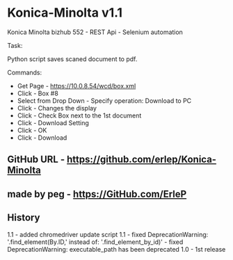 # Konica-Minolta v1.1

Konica Minolta bizhub 552 - REST Api - Selenium automation

Task:

Python script saves scaned document to pdf.

Commands:

- Get Page - <https://10.0.8.54/wcd/box.xml>
- Click - Box #8
- Select from Drop Down - Specify operation: Download to PC
- Click - Changes the display
- Click - Check Box next to the 1st document
- Click - Download Setting
- Click - OK
- Click - Download

## GitHub URL - <https://github.com/erlep/Konica-Minolta>

## made by peg - <https://GitHub.com/ErleP>

## History
1.1 - added chromedriver update script
1.1 - fixed DeprecationWarning: '.find_element(By.ID,'   instead of: '.find_element_by_id)'
    - fixed DeprecationWarning: executable_path has been deprecated
1.0 - 1st release
